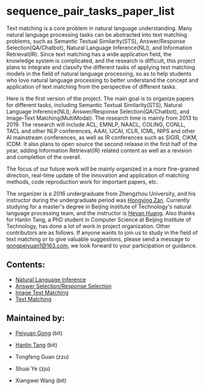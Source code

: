 # sequence_pair_tasks_paper_list

Text matching is a core problem in natural language understanding. Many natural language processing tasks can be abstracted into text matching problems, such as Semantic Textual Similarity(STS), Answer/Response Selection(QA/Chatbot), Natural Language Inference(NLI), and Information Retrieval(IR). Since text matching has a wide application field, the knowledge system is complicated, and the research is difficult, this project plans to integrate and classify the different tasks of applying text matching models in the field of natural language processing, so as to help students who love natural language processing to better understand the concept and application of text matching from the perspective of different tasks.

Here is the first version of the project. The main goal is to organize papers for different tasks, including Semantic Textual Similarity(STS), Natural Language Inference(NLI), Answer/Response Selection(QA/Chatbot), and Image-Text Matching(MultiModal). The research time is mainly from 2013 to 2019. The research will include ACL, EMNLP, NAACL, COLING, CONLL, TACL and other NLP conferences, AAAI, IJCAI, ICLR, ICML, NIPS and other AI mainstream conferences, as well as IR conferences such as SIGIR, CIKM, ICDM. It also plans to open source the second release in the first half of the year, adding Information Retrieval(IR) related content as well as a revision and completion of the overall.

The focus of our future work will be mainly organized in a more fine-grained direction, real-time update of the innovation and application of matching methods, code reproduction work for important papers, etc.

The organizer is a 2016 undergraduate from Zhengzhou University, and his instructor during the undergraduate period was [Hongying Zan](http://www5.zzu.edu.cn/nlp/info/1004/1169.htm). Currently studying for a master's degree in Beijing Institute of Technology's natural language processing team, and the instructor is [Heyan Huang](http://cs.bit.edu.cn/szdw/jsml/js/hhy/index.htm). Also thanks for Hanlin Tang, a PhD student in Computer Science at Beijing Institute of Technology, has done a lot of work in project organization. Other contributors are as follows. If anyone wants to join us to study in the field of text matching or to give valuable suggestions, please send a message to gongpeiyuan1@163.com,  we look forward to your participation or guidance.

## Contents:

* [Natural Language Inference](./natural-language-interference/nli-list.md)
* [Answer Selection/Response Selection](./QA/QA-list.md)
* [Image Text Matching](./image-text-matching/itm-list.md)
* [Text Matching](./text-matching/tm-list.md)

## Maintained by:

* [Peiyuan Gong](https://github.com/XianYuGong) (bit) 

* [Hanlin Tang](https://github.com/hanlintang) (bit)

* Tongfeng Guan (zzu)

* Shuai Ye (zju) 

* Xiangwei Wang (bit) 

